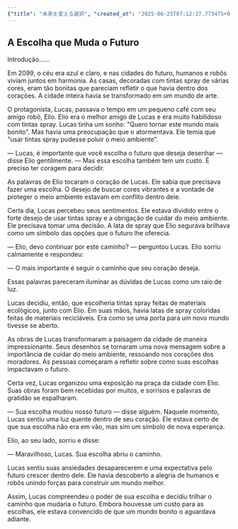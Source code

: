 ```yaml
---
{"title": "未来を変える選択", "created_at": "2025-06-25T07:12:27.773475+09:00", "pattern_id": 5, "pattern_name": "選択の代償型", "year": 2099}
---
```


## A Escolha que Muda o Futuro

Introdução……

Em 2099, o céu era azul e claro, e nas cidades do futuro, humanos e robôs viviam juntos em harmonia. As casas, decoradas com tintas spray de várias cores, eram tão bonitas que pareciam refletir o que havia dentro dos corações. A cidade inteira havia se transformado em um mundo de arte.

O protagonista, Lucas, passava o tempo em um pequeno café com seu amigo robô, Elio. Elio era o melhor amigo de Lucas e era muito habilidoso com tintas spray. Lucas tinha um sonho: "Quero tornar este mundo mais bonito". Mas havia uma preocupação que o atormentava. Ele temia que "usar tintas spray pudesse poluir o meio ambiente".

— Lucas, é importante que você escolha o futuro que deseja desenhar — disse Elio gentilmente. — Mas essa escolha também tem um custo. É preciso ter coragem para decidir.

As palavras de Elio tocaram o coração de Lucas. Ele sabia que precisava fazer uma escolha. O desejo de buscar cores vibrantes e a vontade de proteger o meio ambiente estavam em conflito dentro dele.

Certa dia, Lucas percebeu seus sentimentos. Ele estava dividido entre o forte desejo de usar tintas spray e a obrigação de cuidar do meio ambiente. Ele precisava tomar uma decisão. A lata de spray que Elio segurava brilhava como um símbolo das opções que o futuro lhe oferecia.

— Elio, devo continuar por este caminho? — perguntou Lucas. Elio sorriu calmamente e respondeu:

— O mais importante é seguir o caminho que seu coração deseja.

Essas palavras pareceram iluminar as dúvidas de Lucas como um raio de luz.

Lucas decidiu, então, que escolheria tintas spray feitas de materiais ecológicos, junto com Elio. Em suas mãos, havia latas de spray coloridas feitas de materiais recicláveis. Era como se uma porta para um novo mundo tivesse se aberto.

As obras de Lucas transformaram a paisagem da cidade de maneira impressionante. Seus desenhos se tornaram uma nova mensagem sobre a importância de cuidar do meio ambiente, ressoando nos corações dos moradores. As pessoas começaram a refletir sobre como suas escolhas impactavam o futuro.

Certa vez, Lucas organizou uma exposição na praça da cidade com Elio. Suas obras foram bem recebidas por muitos, e sorrisos e palavras de gratidão se espalharam. 

— Sua escolha mudou nosso futuro — disse alguém. Naquele momento, Lucas sentiu uma luz quente dentro de seu coração. Ele estava certo de que sua escolha não era em vão, mas sim um símbolo de nova esperança.

Elio, ao seu lado, sorriu e disse:

— Maravilhoso, Lucas. Sua escolha abriu o caminho.

Lucas sentiu suas ansiedades desaparecerem e uma expectativa pelo futuro crescer dentro dele. Ele havia descoberto a alegria de humanos e robôs unindo forças para construir um mundo melhor.

Assim, Lucas compreendeu o poder de sua escolha e decidiu trilhar o caminho que mudaria o futuro. Embora houvesse um custo para as escolhas, ele estava convencido de que um mundo bonito o aguardava adiante.
